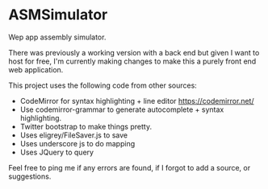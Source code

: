 # ASMSimulator
Wep app assembly simulator.

There was previously a working version with a back end but given I want to host 
for free, I'm currently making changes to make this a purely front end web application.

This project uses the following code from other sources:
- CodeMirror for syntax highlighting + line editor
  https://codemirror.net/
- Use codemirror-grammar to generate autocomplete + syntax highlighting.
- Twitter bootstrap to make things pretty.
- Uses eligrey/FileSaver.js to save
- Uses underscore js to do mapping
- Uses JQuery to query

Feel free to ping me if any errors are found, if I forgot to add a source, or suggestions.

